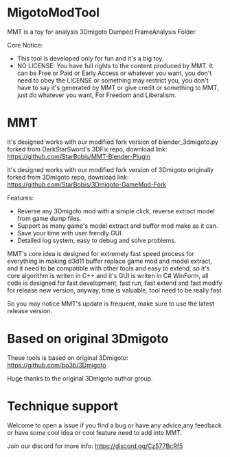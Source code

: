 # MigotoModTool
MMT is a toy for analysis 3Dmigoto Dumped FrameAnalysis Folder.

Core Notice: 
- This tool is developed only for fun and it's a big toy.
- NO LICENSE: You have full rights to the content produced by MMT. It can be Free or Paid or Early Access or whatever you want, you don't need to obey the LICENSE or something may restrict you, you don't have to say it's generated by MMT or give credit or something to MMT, just do whatever you want, For Freedom and Liberalism.

# MMT
It's designed works with our modified fork version of blender_3dmigoto.py forked from DarkStarSword's 3DFix repo, download link: https://github.com/StarBobis/MMT-Blender-Plugin

It's designed works with our modified fork version of 3Dmigoto originally forked from 3Dmigoto repo, download link: https://github.com/StarBobis/3Dmigoto-GameMod-Fork

Features:
- Reverse any 3Dmigoto mod with a simple click, reverse extract model from game dump files.
- Support as many game's model extract and buffer mod make as it can.
- Save your time with user frendly GUI.
- Detailed log system, easy to debug and solve problems.

MMT's core idea is designed for extremely fast speed process for everything in making d3d11 buffer replace game mod and model extract,
and it need to be compatible with other tools and easy to extend, 
so it's core algorithm is writen in C++ and it's GUI is writen in C# WinForm, 
all code is designed for fast development, fast run, fast extend and fast modify for release new version, 
anyway, time is valuable, tool need to be really fast.

So you may notice MMT's update is frequent, make sure to use the latest release version.

# Based on original 3Dmigoto
These tools is based on original 3Dmigoto: https://github.com/bo3b/3Dmigoto

Huge thanks to the original 3Dmigoto author group.

# Technique support
Welcome to open a issue if you find a bug or have any advice,any feedback or have some cool idea or cool feature need to add into MMT.

Join our discord for more info: https://discord.gg/Cz577BcRf5
